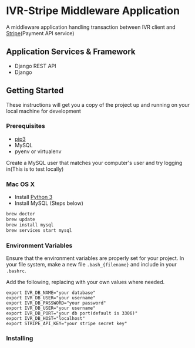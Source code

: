 # IVR-Stripe Middleware Application

A middleware application handling transaction between IVR client and [Stripe](https://stripe.com/)(Payment API service)

## Application Services & Framework 
* Django REST API
* Django 

## Getting Started 
These instructions will get you a copy of the project up and running on your local machine for development

### Prerequisites

* [pip3](https://pip.pypa.io/en/stable/)
* MySQL 
* pyenv or virtualenv

Create a MySQL user that matches your computer's user and try logging in(This is to test locally)

### Mac OS X
*  Install [Python 3](https://www.python.org/downloads/mac-osx/)
*  Install MySQL (Steps below)

```bash
brew doctor
brew update
brew install mysql
brew services start mysql
```


### Environment Variables
Ensure that the environment variables are properly set for your project. In your file system, make a new file `.bash_{filename}` and include in your `.bashrc`. 

Add the following, replacing with your own values where needed.

```
export IVR_DB_NAME="your database"
export IVR_DB_USER="your username"
export IVR_DB_PASSWORD="your password"
export IVR_DB_USER="your username"
export IVR_DB_PORT="your db port(default is 3306)"
export IVR_DB_HOST="localhost"
export STRIPE_API_KEY="your stripe secret key"
```

### Installing
